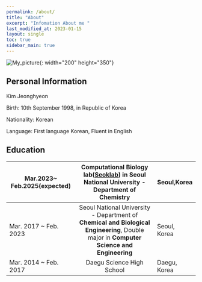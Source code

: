 ```yaml
---
permalink: /about/
title: "About"
excerpt: "Infomation About me "
last_modified_at: 2023-01-15
layout: single
toc: true
sidebar_main: true
---
```


![My_picture](https://jasonkim8652.github.io/assets/images/My_picture.jpg){: width="200" height="350"}

## Personal Information

Kim Jeonghyeon

Birth: 10th September 1998, in Republic of Korea

Nationality: Korean

Language: First language Korean, Fluent in English

## Education

| Mar.2023~ Feb.2025(expected) | **Computational Biology lab([Seoklab](https://seoklab.org))** in Seoul National University - Department of Chemistry | Seoul,Korea  |
| ---------------------------- | :----------------------------------------------------------: | ------------ |
| Mar. 2017 ~ Feb. 2023        | Seoul National University - Department of **Chemical and Biological Engineering**, Double major in **Computer Science and Engineering** | Seoul, Korea |
| Mar. 2014 ~ Feb. 2017        |                  Daegu Science High School                   | Daegu, Korea |

